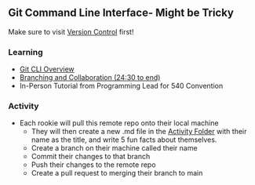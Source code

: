 ## Git Command Line Interface- Might be Tricky
Make sure to visit [Version Control](/CodingLessons/VersionControl/VersionControl.md) first!
### Learning
- [Git CLI Overview](https://youtu.be/8JJ101D3knE)
- [Branching and Collaboration (24:30 to end)](https://youtu.be/DVRQoVRzMIY?t=1470)
- In-Person Tutorial from Programming Lead for 540 Convention

### Activity
- Each rookie will pull this remote repo onto their local machine
    - They will then create a new .md file in the [Activity Folder](/CodingLessons/VersionControl/Activity/) with their name as the title, and write 5 fun facts about themselves.
    - Create a branch on their machine called their name
    - Commit their changes to that branch
    - Push their changes to the remote repo
    - Create a pull request to merging their branch to main

